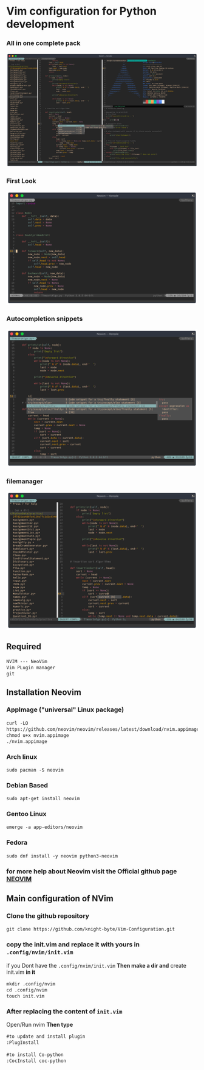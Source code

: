 # Vim configuration for Python development
### All in one complete pack
![2](img/Screenshot_20201004_222928.png)

### First Look
![1](img/img1.png)

### Autocompletion snippets
![3](img/Screenshot_20201004_222341.png)

### filemanager
![4](img/Screenshot_20201004_222414.png)


## Required 
```
NVIM --- NeoVim
Vim PLugin manager
git
```

## Installation Neovim
### AppImage ("universal" Linux package)
```
curl -LO https://github.com/neovim/neovim/releases/latest/download/nvim.appimage
chmod u+x nvim.appimage
./nvim.appimage
```

### Arch linux
```
sudo pacman -S neovim
```
### Debian Based
```
sudo apt-get install neovim
```

### Gentoo Linux
```
emerge -a app-editors/neovim
```
### Fedora
```
sudo dnf install -y neovim python3-neovim
```

### for more help about Neovim visit the Official github page [NEOVIM](https://github.com/neovim/neovim)


## Main configuration of NVim

### Clone the github repository
```
git clone https://github.com/knight-byte/Vim-Configuration.git
```

### copy the init.vim and replace it with yours in ``` .config/nvim/init.vim ```
if you Dont have the ``` .config/nvim/init.vim ```
**Then make a dir and** create init.vim **in it**
```
mkdir .config/nvim  
cd .config/nvim  
touch init.vim
```
### After replacing the content of ```init.vim```
Open/Run nvim
**Then type**
```
#to update and install plugin
:PlugInstall

#to install Co-python
:CocInstall coc-python
```
